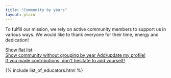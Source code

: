 ```yaml
---
title: "Community by years"
layout: plain
---
```


To fulfill our mission, we rely on active community members to support us in various ways.
We would like to thank everyone for their time, energy and dedication!

<div class="big-link-container">
  <a href="{{ site.baseurl }}/training/community">
    Show flat list<br/>
    Show community without grouping by year
  </a>
  <a href="{{ site.baseurl }}/howto-profile.html">
    Add/update my profile!<br/>
    If you made contributions, don't hesitate to add yourself!
  </a>
</div>

{% include list_of_educators.html %}
